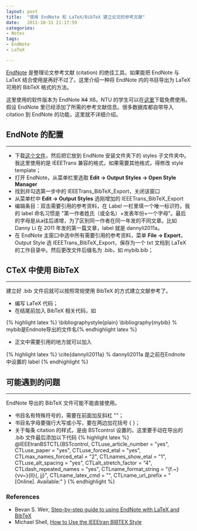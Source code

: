 ```yaml
---
layout: post
title:  "使用 EndNote 和 LaTeX/BibTeX 建立论文的参考文献"
date:   2011-10-31 21:17:59
categories: 
- Notes 
tags:
- EndNote
- LaTeX

---
```


[EndNote](http://www.endnote.com/) 是整理论文参考文献 (citation) 的绝佳工具。如果能把 EndNote 与 LaTeX 结合使用是再好不过了。这里介绍一种将 EndNote 内的书目导出为 LaTeX 可用的 BibTeX 格式的方法。 

这里使用的软件版本为 EndNote ~~X4~~ X6。NTU 的学生可以在[这里](http://www3.ntu.edu.sg/lib/ISD/EndNote/License.htm)下载免费使用。假设 EndNote 里已经添加了所需的参考文献信息。很多数据库都自带导入 citation 到 EndNote 的功能，这里就不详细介绍。

## EndNote 的配置
---

* 下载[这个文件](http://archive.dannyli.net/download/IEEETrans_BibTeX_Export.ens)，然后把它放到 EndNote 安装文件夹下的 styles 子文件夹中。我这里使用的是 IEEETrans 兼容的格式，如果需要其他格式，得修改 style template；
* 打开 EndNote，从菜单栏里选取 **Edit -> Output Styles -> Open Style Manager**
* 找到并勾选第一步中的 IEEETrans_BibTeX_Export，关闭该窗口
* 从菜单栏中 **Edit -> Output Styles** 选刚增加的 IEEETrans_BibTeX_Export
* 编辑条目：双击需要引用的参考资料，在 Label 一栏里填一个唯一标识符。我的 label 命名习惯是 "第一作者姓氏（或全名）+发表年份+一个字母"。最后的字母是从a往后递增，为了区别同一作者在同一年发的不同文章。比如 Danny Li 在 2011 年发的第一篇文章，label 就是 dannyli2011a。
* 在 EndNote 主窗口中选中所有需要引用的参考资料，菜单 **File -> Export**，Output Style 选 IEEETrans_BibTeX_Export，保存为一个 txt 文档到 LaTeX 的工作目录中。然后更改文件后缀名为 .bib，如 mybib.bib；

## CTeX 中使用 BibTeX
---

建立好 .bib 文件后就可以按照常规使用 BibTeX 的方式建立文献参考了。

*  编写 LaTeX 代码；
*  在结尾前加入 BibTeX 相关代码，如 

		
{% highlight latex %}
\bibliographystyle{plain}
\bibliography{mybib} % mybib是Endnote导出的文件名{% endhighlight latex %}

*  正文中需要引用的地方就可以加入

{% highlight latex %}
\cite{dannyli2011a} % dannyli2011a 是之前在Endnote 中设置的 label
{% endhighlight %}

## 可能遇到的问题
---

EndNote 导出的 BibTeX 文件可能不能直接使用。

*  书目名有特殊符号的，需要在前面加反斜杠 "\"；
*  书目名字母要强行大写或小写，要在两边加花括号 { }；
*  关于每条 citation 的样式，是由 BSTcontrol 设置的。这里要手动在导出的 .bib 文件最后添加以下代码
{% highlight latex %}
@IEEEtranBSTCTL{BSTcontrol,
  CTLuse_article_number     = "yes",
  CTLuse_paper              = "yes",
  CTLuse_forced_etal        = "yes",
  CTLmax_names_forced_etal  = "2",
  CTLnames_show_etal        = "1",
  CTLuse_alt_spacing        = "yes",
  CTLalt_stretch_factor     = "4",
  CTLdash_repeated_names    = "yes",
  CTLname_format_string     = "{f.~}{vv~}{ll}{, jj}",
  CTLname_latex_cmd         = "",
  CTLname_url_prefix        = "[Online]. Available:"
}
{% endhighlight %}


### References

*   Bevan S. Weir, [Step-by-step guide to using EndNote with LaTeX and BibTeX](http://www.rhizobia.co.nz/latex/convert.html)
*   Michael Shell, [How to Use the IEEEtran BIBTEX Style](http://ctan.unixbrain.com/macros/latex/contrib/IEEEtran/bibtex/IEEEtran_bst_HOWTO.pdf)